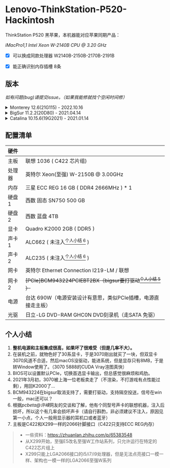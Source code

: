 # Lenovo-ThinkStation-P520-Hackintosh

ThinkStation P520 黑苹果，本机器能对应苹果同期产品：

*iMacPro1,1    Intel Xeon W-2140B CPU @ 3.20 GHz*

- [x] 可以换成同款处理器 W2140B-2150B-2170B-2191B
- [x] 能正确识别内存插槽 8条




## 版本

*如有问题(bug)请提交issue。（如果我能修就找个空闲时间修）*



<details>
<summary>Monterey 12.6(21G115) - 2022.10.16</summary>


### 情况
启动：`Opencore 0.7.8`

系统：`Monterey 12.6`

BIOS版本：`S03KT40P`

测试环境：**New Install-->** `Monterey 12.6`



下载此版本：[Download](https://github.com/Tamshen/Lenovo-ThinkStation-P520-Hackintosh/releases/tag/12.6_21G115)




#### 日志



1.使用旧版本OC配置直接更新会遇到无法使用鼠标键盘的情况！解决方法是取消掉内核-XhciPortLimit的勾。[参考Link](https://blog.csdn.net/qq_27149279/article/details/116692896)

2.因为我使用的是开普勒老显卡Quadro K2000，在蒙特雷新系统中驱动已经被干掉了，解决方法是使用：[Geforce Kepler patcher](https://github.com/chris1111/Geforce-Kepler-patcher)

>1、配置禁用SIP
>
>Oc引导配置`NVRAM--->7C436110-AB2A-4BBB-A880-FE41995C9F82--->csr-active-config--->DataType:Data Value:EF0F0000`
>
>2、配置关闭OC引导安全启动
>
>SecureBootModel-->Disabled
>
>3、进入恢复分区进行快照关闭验证(两条)
>
>csrutil disable 
>
>csrutil authenticated-root disable 
>
>4、安装补丁和重启
>
>Geforce.Kepler.patcher-V5







#### 问题

1.系统没内置开普勒显卡驱动，需要自己打驱动。
> 发现这样打的驱动没了显示器耳机音频输出。
2.睡眠异常


</details>





<details>
<summary>BigSur 11.2.2(20D80) - 2021.04.14</summary>

### 情况
启动：`Opencore 6.8`

系统：`Big Sur 11.2.2`

测试环境：`Catalina 10.15.6` **--OTA-->** `Big Sur 11.2.2`

下载此版本：[Download](https://github.com/Tamshen/Lenovo-ThinkStation-P520-Hackintosh/archive/refs/tags/11.2.2_20D80.zip)

#### 日志
1. 首先感谢 Opencore 技术交流群的老哥 qq@3106142068（下面简称老哥），帮我解决了本次OAT升级的问题。
2. RTC出错：老哥原话`你这个和 X299 一个毛病 怪不的11.0 提示 RTC noncontiguous device registry map entries `，关于X299->[<sup>个人小结 7</sup>](#个人小结)
3. RTC解决方案：`SSDT-RTC0-RANGE.aml`(老哥帮我弄得),过后搜索到：https://github.com/acidanthera/OpenCorePkg/blob/master/Docs/AcpiSamples/Source/SSDT-RTC0-RANGE.dsl
4. PCIe出错：`-v`跑码卡PCIe设备超时，SLT6无线网卡，老哥使用`IORegistryExplorer`查询是`BCM943224`网卡，原因是`这个网卡超时了 它10.15 用的驱动 11.0 里被Apple删了所以超时`
5. PCIe SLT6 解决方案：更新驱动`AirPortBrcmFixup`
6. 其它驱动没更新，黑屏：`-v`跑码完毕，黑屏，但是键盘灯正常（`驱动一直都没更新吧 版本都有点低 `）
7. 我把EFI打包给了老哥，老哥帮我更新了，然后替换成功进入系统。
8. 前面板USB口无法使用无线鼠标，通过老哥指点，SSxx只管3.0，HSxx2.0
9. USB解决方案，bak掉以前EFI的USB定制`USBPorts.kext`
10. 取消了`-v`


#### 问题

睡眠异常


</details>


<details>
<summary>Catalina 10.15.6(19G2021) - 2021.01.14</summary>

### Catalina 10.15.6(19G2021)

下载：[Download](https://github.com/Tamshen/Lenovo-ThinkStation-P520-Hackintosh/archive/refs/tags/10.15.6-19G2021.zip)

#### 日志
- 此版本来自 [远景论坛 **pcbeta@jackliu79**](http://bbs.pcbeta.com/forum.php?mod=viewthread&tid=1857515) （**pcbeta@许峰** 去除了 **dsdt**）
- 此版本定制了USB

#### 问题

暂无。
</details>



## 配置清单

| 硬件     |                                                |
| :-------- | :-------------------------------------------------- |
| 主板     | 联想 1036 ( C422 芯片组)                           |
| 处理器   | 英特尔 Xeon(至强) W-2150B @ 3.00GHz                |
| 内存     | 三星 ECC REG 16 GB ( DDR4 2666MHz )  * 1           |
| 硬盘1    | 西数 固态 SN750 500 GB                             |
| 硬盘2    | 西数 蓝盘 4TB                                      |
| 显卡     | Quadro K2000 2GB ( DDR5 )                          |
| 声卡1    | ALC662 ( 未注入[<sup>个人小结 6</sup>](#个人小结) )                                  |
| 声卡2    | ALC235 ( 未注入[<sup>个人小结 6</sup>](#个人小结) )                                  |
| 网卡     | 英特尔 Ethernet Connection  I219-LM / 联想         |
| 网卡2    | ~~[PCIe]BCM943224PCIEBT2BX（bigsur要打驱动[<sup>个人小结 5</sup>](#个人小结) ）~~ |
| 电源     | 台达 690W（电源安装设计有意思，类似PCIe插槽，电源直接走主板）                    |
| 光驱     | 日立-LG DVD-RAM GHC0N DVD刻录机（走SATA 免驱）                    |





## 个人小结

1. **整机电源和主板集成很高，如果坏了很难受（但是几率不大）。**
2. 在装机之前，就物色好了30系显卡，于是3070刚出就买了一块，但双显卡3070风道不合适，然后macOS没驱动，能进系统，但是显存只有8MB，于是转Window使用了。（3070 5888的CUDA Vray渲图真快）
3. BIOS可以设置默认PCIe，切换首选显卡输出，但总感觉很麻烦和鸡肋。
4. 2021年3月初，3070被上海一位老板卖走了（不渲染，不打游戏有点性能过剩），用回K2000了...
5. BCM943224在bigsur取消支持了，需要打驱动，支持隔空投送，信号在win一般，mac还可以？
6. 根据*pcbeta@许峰*网友的交谈和了解，他有个同型号声卡的联想机器，注入后损坏，所以这个有几率会损坏声卡（请自行斟酌，非必须建议不注入，原因见第一小点，个人一般用显示器的耳机口或者蓝牙）
7. 主板是C422和X299一样的2066针脚接口（C422只支持ECC REG内存）
>- 一些资料：https://zhuanlan.zhihu.com/p/65383548
>- 从X299开始，至强E5改名至强W工作站系列，只允许运行在特定的C422芯片组上
>- X299只能上LGA2066接口的i5/i7/i9处理器，但是无法点亮接口一模一样、架构也一模一样的LGA2066至强W系列



